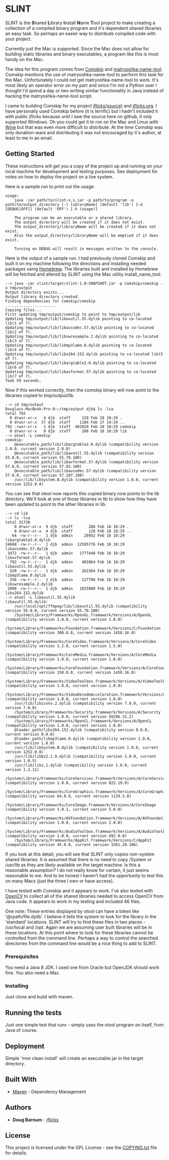 # SLINT

SLINT is the **S**hared **L**ibrary **I**nstall **N**ame **T**ool project to make creating a collection of a compiled binary
program and it's dependent shared libraries an easy task.  So perhaps an easier way to distribute compiled
code with your project.

Currently just the Mac is supported.  Since the Mac does not allow for building static libraries and binary
executables, a program like this is most handy on the Mac.

The idea for this program comes from [Comskip](https://github.com/erikkaashoek/Comskip) and
[matryoshka-name-tool](https://github.com/essandess/matryoshka-name-tool).  Comskip mentions the use
of matryoshka-name-tool to perform this task for the Mac.  Unfortunately I could not get matryoshka-name-tool
to work.  It's most likely an operator error on my part and since I'm not a Python user I thought I'd spend a
day or two writing similar functionality in Java instead of hacking the matryoshka-name-tool script.

I came to building Comskip for my project [jflicks(source)](https://github.com/djb61230/jflicks) and
[jflicks.org](http://www.jflicks.org).  I have personally used Comskip before (it is terrific) but I hadn't
included it with public jflicks because until I saw the source here on github, it only supported Windows.
Oh you could get it to run on the Mac and Linux with [Wine](https://www.winehq.org) but that was even more
difficult to distribute.  At the time Comskip was only donation-ware and distributing it was not encouraged
by it's author, at least to me in an email.

## Getting Started

These instructions will get you a copy of the project up and running on your local machine for development and testing purposes. See deployment for notes on how to deploy the project on a live system.

Here is a sample run to print out the usage:

```
usage:
	java -jar path/to/slint-x.x.jar -p path/to/program -o path/to/output_directory [-l libraryName] (default 'lib') [-d [DEBUG|OFF]] (default 'OFF') [-h (usage)]

	The program can be an executable or a shared library.
	The output_directory will be created if it does not exist.
	The output_directory/libraryName will be created if it does not exist.
	Also the output_directory/libraryName will be emptied if it does exist.

	Turning on DEBUG will result in messages written to the console.
```

Here is the output of a sample run.  I had previously cloned Comskip and built it on my machine following
the directions and installing needed packages using [Homebrew](https://brew.sh).  The libraries built and
installed by Homebrew will be fetched and altered by SLINT using the Mac utility install_name_tool.

```
--> java -jar slint/target/slint-1.0-SNAPSHOT.jar -p Comskip/comskip -o tmp/output
Output directory exists...
Output library directory created.
Finding dependencies for Comskip/comskip
.......................
Copying files...
First updating tmp/output/comskip to point to tmp/output/lib
Updating tmp/output/lib/libavutil.55.dylib pointing to co-located lib(1 of 7).
Updating tmp/output/lib/libavcodec.57.dylib pointing to co-located lib(2 of 7).
Updating tmp/output/lib/libswresample.2.dylib pointing to co-located lib(3 of 7).
Updating tmp/output/lib/libmp3lame.0.dylib pointing to co-located lib(4 of 7).
Updating tmp/output/lib/libx264.152.dylib pointing to co-located lib(5 of 7).
Updating tmp/output/lib/libargtable2.0.dylib pointing to co-located lib(6 of 7).
Updating tmp/output/lib/libavformat.57.dylib pointing to co-located lib(7 of 7).
Took 59 seconds.
```

Now if this worked correctly, then the comskip binary will now point to the libraries copied to
tmp/output/lib.

```
--> cd tmp/output
Douglass-MacBook-Pro-9:~/tmp/output djb$ ls -lsa
total 792
  0 drwxr-xr-x   4 djb  staff     128 Feb 18 10:29 .
  0 drwxr-xr-x  37 djb  staff    1184 Feb 17 14:34 ..
792 -rwxr-xr-x   1 djb  staff  402828 Feb 18 10:29 comskip
  0 drwxr-xr-x   9 djb  staff     288 Feb 18 10:29 lib
--> otool -L comskip
comskip:
	@executable_path/lib/libargtable2.0.dylib (compatibility version 2.0.0, current version 2.8.0)
	@executable_path/lib/libavutil.55.dylib (compatibility version 55.0.0, current version 55.78.100)
	@executable_path/lib/libavformat.57.dylib (compatibility version 57.0.0, current version 57.83.100)
	@executable_path/lib/libavcodec.57.dylib (compatibility version 57.0.0, current version 57.107.100)
	/usr/lib/libSystem.B.dylib (compatibility version 1.0.0, current version 1252.0.0)
```

You can see that otool now reports this copied binary now points to the lib directory. We'll look at
one of those libraries in lib to show how they have been updated to point to the other libraries in lib.

```
--> cd lib
--> ls -lsa
total 31720
    0 drwxr-xr-x  9 djb  staff       288 Feb 18 10:29 .
    0 drwxr-xr-x  4 djb  staff       128 Feb 18 10:29 ..
   64 -rw-r--r--  1 djb  admin     28952 Feb 18 10:29 libargtable2.0.dylib
24608 -rw-r--r--  1 djb  admin  12595776 Feb 18 10:29 libavcodec.57.dylib
 3472 -rw-r--r--  1 djb  admin   1777440 Feb 18 10:29 libavformat.57.dylib
  792 -rw-r--r--  1 djb  admin    402864 Feb 18 10:29 libavutil.55.dylib
  520 -rw-r--r--  1 djb  admin    262364 Feb 18 10:29 libmp3lame.0.dylib
  256 -rw-r--r--  1 djb  admin    127796 Feb 18 10:29 libswresample.2.dylib
 2008 -rw-r--r--  1 djb  admin   1025888 Feb 18 10:29 libx264.152.dylib
--> otool -L libavutil.55.dylib
libavutil.55.dylib:
	/usr/local/opt/ffmpeg/lib/libavutil.55.dylib (compatibility version 55.0.0, current version 55.78.100)
	/System/Library/Frameworks/OpenGL.framework/Versions/A/OpenGL (compatibility version 1.0.0, current version 1.0.0)
	/System/Library/Frameworks/Foundation.framework/Versions/C/Foundation (compatibility version 300.0.0, current version 1450.16.0)
	/System/Library/Frameworks/CoreVideo.framework/Versions/A/CoreVideo (compatibility version 1.2.0, current version 1.5.0)
	/System/Library/Frameworks/CoreMedia.framework/Versions/A/CoreMedia (compatibility version 1.0.0, current version 1.0.0)
	/System/Library/Frameworks/CoreFoundation.framework/Versions/A/CoreFoundation (compatibility version 150.0.0, current version 1450.16.0)
	/System/Library/Frameworks/VideoToolbox.framework/Versions/A/VideoToolbox (compatibility version 1.0.0, current version 1.0.0)
	/System/Library/Frameworks/VideoDecodeAcceleration.framework/Versions/A/VideoDecodeAcceleration (compatibility version 1.0.0, current version 1.0.0)
	/usr/lib/libiconv.2.dylib (compatibility version 7.0.0, current version 7.0.0)
	/System/Library/Frameworks/Security.framework/Versions/A/Security (compatibility version 1.0.0, current version 58286.31.2)
	/System/Library/Frameworks/OpenCL.framework/Versions/A/OpenCL (compatibility version 1.0.0, current version 1.0.0)
	@loader_path/libx264.152.dylib (compatibility version 0.0.0, current version 0.0.0)
	@loader_path/libmp3lame.0.dylib (compatibility version 1.0.0, current version 1.0.0)
	/usr/lib/libSystem.B.dylib (compatibility version 1.0.0, current version 1252.0.0)
	/usr/lib/libbz2.1.0.dylib (compatibility version 1.0.0, current version 1.0.5)
	/usr/lib/libz.1.dylib (compatibility version 1.0.0, current version 1.2.11)
	/System/Library/Frameworks/CoreServices.framework/Versions/A/CoreServices (compatibility version 1.0.0, current version 822.19.0)
	/System/Library/Frameworks/CoreGraphics.framework/Versions/A/CoreGraphics (compatibility version 64.0.0, current version 1129.5.0)
	/System/Library/Frameworks/CoreImage.framework/Versions/A/CoreImage (compatibility version 1.0.1, current version 5.0.0)
	/System/Library/Frameworks/AVFoundation.framework/Versions/A/AVFoundation (compatibility version 1.0.0, current version 2.0.0)
	/System/Library/Frameworks/AudioToolbox.framework/Versions/A/AudioToolbox (compatibility version 1.0.0, current version 492.0.0)
	/System/Library/Frameworks/AppKit.framework/Versions/C/AppKit (compatibility version 45.0.0, current version 1561.20.106)
```
If you look at this detail, you will see that SLINT only copies non-system shared libraries.  It is assumed that
there is no need to copy /System or /usr/lib as they are likely available on the target machine.  Is this a
reasonable assumption?  I do not really know for certain, it just seems reasonable to me.  And to be honest I
haven't had the opportunity to test this on many Macs (just the three I own or have access).

I have tested with Comskip and it appears to work.  I've also tested with [OpenCV](https://opencv.org) to collect
all of the shared libraries needed to access OpenCV from Java code.  It appears to work in my testing and included 46
files.

One note: These entries displayed by otool can have a token like '@rpath/file.dylib'.  I believe it tells the
system to look for the library in the 'standard' locations.  SLINT will try to find these files in two places -
/usr/local and /opt.  Again we are assuming user built libraries will be in these locations.  At this point
where to look for these libraries cannot be controlled from the command line.  Perhaps a way to control the
searched directories from the command line would be a nice thing to add to SLINT.
### Prerequisites

You need a Java 8 JDK.  I used one from Oracle but OpenJDK should work fine.
You also need a Mac.

### Installing

Just clone and build with maven.

## Running the tests

Just one simple test that runs - simply uses the otool program on itself, from Java of course.

## Deployment

Simple 'mvn clean install' will create an executable jar in the target directory.

## Built With

* [Maven](https://maven.apache.org/) - Dependency Management

## Authors

* **Doug Barnum** - [jflicks](http://www.jflicks.org)

## License

This project is licensed under the GPL License - see the [COPYING.txt](COPYING.txt) file for details.
